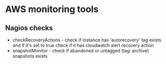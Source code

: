# AWS monitoring tools

## Nagios checks
* checkRecoveryActions - check if instance has 'autorecovery' tag exists and if it's set to true check if it has cloudwatch alert recovery action
* snapshotMonitor - check if abandoned or untagged (tag: archive) snapshots exists
